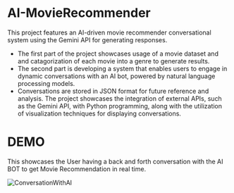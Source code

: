 # AI-MovieRecommender
This project features an AI-driven movie recommender conversational system using the Gemini API for generating responses.

- The first part of the project showcases usage of a movie dataset and and catagorization of each movie into a genre to generate results. 
- The second part is developing a system that enables users to engage in dynamic conversations with an AI bot, powered by natural language processing models.
- Conversations are stored in JSON format for future reference and analysis. The project showcases the integration of external APIs, such as the Gemini API, with Python programming, along with the utilization of visualization techniques for displaying conversations.


# DEMO 
This showcases the User having a back and forth conversation with the AI BOT to get Movie Recommendation in real time. 

![ConversationWithAI](https://github.com/TanzilaRahman/AI-MovieRecommender/assets/110073037/293cb6f8-8cf2-43cf-8d98-9b7dee950786)
